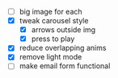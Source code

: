 * [ ] big image for each
* [X] tweak carousel style
  * [X] arrows outside img
  * [X] press to play
* [X] reduce overlapping anims
* [X] remove light mode
* [ ] make email form functional
